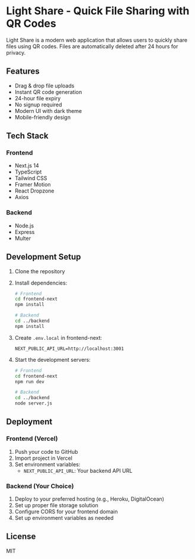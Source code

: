 # Light Share - Quick File Sharing with QR Codes

Light Share is a modern web application that allows users to quickly share files using QR codes. Files are automatically deleted after 24 hours for privacy.

## Features

- Drag & drop file uploads
- Instant QR code generation
- 24-hour file expiry
- No signup required
- Modern UI with dark theme
- Mobile-friendly design

## Tech Stack

### Frontend
- Next.js 14
- TypeScript
- Tailwind CSS
- Framer Motion
- React Dropzone
- Axios

### Backend
- Node.js
- Express
- Multer

## Development Setup

1. Clone the repository
2. Install dependencies:
   ```bash
   # Frontend
   cd frontend-next
   npm install

   # Backend
   cd ../backend
   npm install
   ```

3. Create `.env.local` in frontend-next:
   ```
   NEXT_PUBLIC_API_URL=http://localhost:3001
   ```

4. Start the development servers:
   ```bash
   # Frontend
   cd frontend-next
   npm run dev

   # Backend
   cd ../backend
   node server.js
   ```

## Deployment

### Frontend (Vercel)

1. Push your code to GitHub
2. Import project in Vercel
3. Set environment variables:
   - `NEXT_PUBLIC_API_URL`: Your backend API URL

### Backend (Your Choice)

1. Deploy to your preferred hosting (e.g., Heroku, DigitalOcean)
2. Set up proper file storage solution
3. Configure CORS for your frontend domain
4. Set up environment variables as needed

## License

MIT
